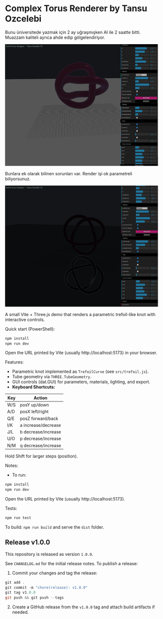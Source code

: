 # Complex Torus Renderer by Tansu Ozcelebi

Bunu üniversitede yazmak için 2 ay uğraşmışken AI ile 2 saatte bitti.
Muazzam kaliteli ayrıca ahde edip gölgelendiriyor.

![alt text](image.png)

Bunlara ek olarak bilinen sorunları var. Render işi ok parametreli biliyorsunuz.

![alt text](image-1.png)


A small Vite + Three.js demo that renders a parametric trefoil-like knot with interactive controls.

Quick start (PowerShell):

```powershell
npm install
npm run dev
```

Open the URL printed by Vite (usually http://localhost:5173) in your browser.


Features:
- Parametric knot implemented as `TrefoilCurve` (see `src/trefoil.js`).
- Tube geometry via `THREE.TubeGeometry`.
- GUI controls (dat.GUI) for parameters, materials, lighting, and export.
- **Keyboard Shortcuts:**

| Key         | Action                |
|-------------|-----------------------|
| W/S         | posY up/down          |
| A/D         | posX left/right       |
| Q/E         | posZ forward/back     |
| I/K         | a increase/decrease   |
| J/L         | b decrease/increase   |
| U/O         | p decrease/increase   |
| N/M         | q decrease/increase   |

Hold Shift for larger steps (position).

Notes:
- To run:

```powershell
npm install
npm run dev
```

Open the URL printed by Vite (usually http://localhost:5173).

Tests:

```powershell
npm run test
```

To build: `npm run build` and serve the `dist` folder.

## Release v1.0.0

This repository is released as version `1.0.0`.

See `CHANGELOG.md` for the initial release notes. To publish a release:

1. Commit your changes and tag the release:

```powershell
git add .
git commit -m "chore(release): v1.0.0"
git tag v1.0.0
git push && git push --tags
```

2. Create a GitHub release from the `v1.0.0` tag and attach build artifacts if needed.
